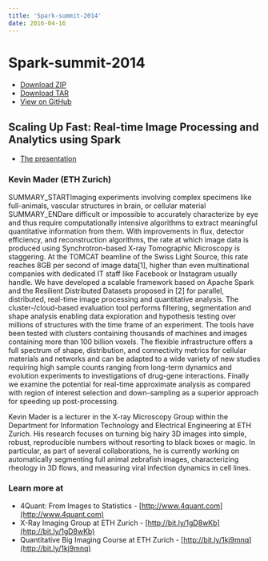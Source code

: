 ```yaml
---
title: 'Spark-summit-2014'
date: 2016-04-16
---
```


# Spark-summit-2014

* [Download ZIP](https://github.com/4Quant/spark-summit-2014-presentation/zipball/master)
* [Download TAR](https://github.com/4Quant/spark-summit-2014-presentation/tarball/master)
* [View on GitHub](https://github.com/4Quant/spark-summit-2014-presentation)

## Scaling Up Fast: Real-time Image Processing and Analytics using Spark

* [The presentation](/slides/ssPresentation.html)

### Kevin Mader (ETH Zurich)

SUMMARY_STARTImaging experiments involving complex specimens like full-animals, vascular structures in brain, or cellular material SUMMARY_ENDare difficult or impossible to accurately characterize by eye and thus require computationally intensive algorithms to extract meaningful quantitative information from them. With improvements in flux, detector efficiency, and reconstruction algorithms, the rate at which image data is produced using Synchrotron-based X-ray Tomographic Microscopy is staggering. At the TOMCAT beamline of the Swiss Light Source, this rate reaches 8GB per second of image data[1], higher than even multinational companies with dedicated IT staff like Facebook or Instagram usually handle. We have developed a scalable framework based on Apache Spark and the Resilient Distributed Datasets proposed in [2] for parallel, distributed, real-time image processing and quantitative analysis. The cluster-/cloud-based evaluation tool performs filtering, segmentation and shape analysis enabling data exploration and hypothesis testing over millions of structures with the time frame of an experiment. The tools have been tested with clusters containing thousands of machines and images containing more than 100 billion voxels. The flexible infrastructure offers a full spectrum of shape, distribution, and connectivity metrics for cellular materials and networks and can be adapted to a wide variety of new studies requiring high sample counts ranging from long-term dynamics and evolution experiments to investigations of drug-gene interactions. Finally we examine the potential for real-time approximate analysis as compared with region of interest selection and down-sampling as a superior approach for speeding up post-processing.

Kevin Mader is a lecturer in the X-ray Microscopy Group within the Department for Information Technology and Electrical Engineering at ETH Zurich. His research focuses on turning big hairy 3D images into simple, robust, reproducible numbers without resorting to black boxes or magic. In particular, as part of several collaborations, he is currently working on automatically segmenting full animal zebrafish images, characterizing rheology in 3D flows, and measuring viral infection dynamics in cell lines.

### Learn more at

* 4Quant: From Images to Statistics - [http://www.4quant.com](http://www.4quant.com)
* X-Ray Imaging Group at ETH Zurich - [http://bit.ly/1gD8wKb](http://bit.ly/1gD8wKb)
* Quantitative Big Imaging Course at ETH Zurich - [http://bit.ly/1kj9mnq](http://bit.ly/1kj9mnq)
